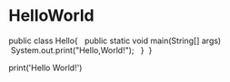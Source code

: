 # HelloWorld

<?php
  echo("Hello World!");
?>


public class Hello{
  public static void main(String[] args)
   System.out.print("Hello,World!");
  }
 }
 
 
print('Hello World!')
